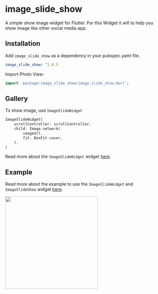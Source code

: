 # image_slide_show

A simple show image widget for Flutter. For this Widget it will to help you show image like other social media app.

## Installation

Add `image_slide_show` as a dependency in your pubspec.yaml file.

```yaml
image_slide_show: ^1.0.5
```

Import Photo View:

```dart
import 'package:image_slide_show/image_slide_show.dart';
```

## Gallery

To show image, use `ImageSlideWidget`

```dart
ImageSlideWidget(
    scrollController: scrollController,
    child: Image.network(
        imageUrl,
        fit: BoxFit.cover,
    ),
)
```

Read more about the `ImageSlideWidget` widget [here](https://github.com/haidzkkk/image_slide_show/blob/main/lib/image_slide_widget.dart).

## Example

Read more about the example to use the `ImageSlideWidget` and `ImageSlideShow` widget [here](https://github.com/haidzkkk/image_slide_show/blob/main/example/lib/main.dart).

<img src="https://github-production-user-asset-6210df.s3.amazonaws.com/117186588/385680466-5522f94c-dc98-450e-a76c-595a04a24179.gif?X-Amz-Algorithm=AWS4-HMAC-SHA256&X-Amz-Credential=AKIAVCODYLSA53PQK4ZA%2F20241113%2Fus-east-1%2Fs3%2Faws4_request&X-Amz-Date=20241113T090618Z&X-Amz-Expires=300&X-Amz-Signature=b34e1573b15008ca3ddfc8ffcc3e7b3afed18aa5e344660a2397a7cc28446beb&X-Amz-SignedHeaders=host" height="300" />